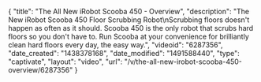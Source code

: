 {
    "title": "The All New iRobot Scooba 450 - Overview",
    "description": "The New iRobot Scooba 450 Floor Scrubbing Robot\nScrubbing floors doesn't happen as often as it should. Scooba 450 is the only robot that scrubs hard floors so you don't have to. Run Scooba at your convenience for brilliantly clean hard floors every day, the easy way.",
    "videoid": "6287356",
    "date_created": "1438378168",
    "date_modified": "1491588440",
    "type": "captivate",
    "layout": "video",
    "url": "\/v\/the-all-new-irobot-scooba-450-overview\/6287356"
}